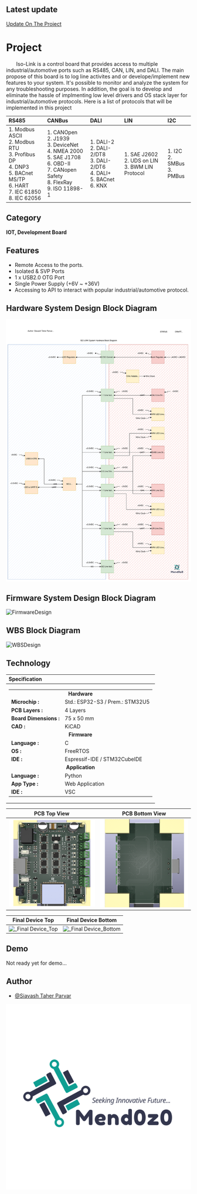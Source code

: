 ## Latest update



[Update On The Project](https://www.youtube.com/watch?v=Y3GoYqw6YXA&list=PLBWrS0_J_mZ2AYpXI1URpqJv-m0bLa1Cb)



# Project

&nbsp;&nbsp;&nbsp;&nbsp;&nbsp;&nbsp;&nbsp;Iso-Link is a control board that provides access to multiple industrial/automotive ports such as RS485, CAN, LIN, and DALI. The main propose of this board is to log line activites and or develope/implement new features to your system. It's possible to monitor and analyze the system for any troubleshooting purposes. In addition, the goal is to develop and eliminate the hassle of implmenting low level drivers and OS stack layer for industrial/automotive protocols. Here is a list of protocols that will be implemented in this project

|RS485|CANBus|DALI|LIN|I2C|
|:---|:---|:---|:---|:---|
|1. Modbus ASCII<br>2. Modbus RTU <br>3. Profibus DP <br>4. DNP3 <br>5. BACnet MS/TP<br>6. HART<br>7. IEC 61850<br>8. IEC 62056|1. CANOpen<br>2. J1939<br>3. DeviceNet<br>4. NMEA 2000<br>5. SAE J1708<br>6. OBD-II <br>7. CANopen Safety<br>8. FlexRay<br>9. ISO 11898-1|1. DALI-2<br>2. DALI-2/DT8<br>3. DALI-2/DT6<br>4. DALI+<br>5. BACnet<br>6. KNX|1. SAE J2602 <br>2. UDS on LIN<br>3. BWM LIN Protocol|1. I2C<br>2. SMBus<br>3. PMBus|

## Category

__IOT, Development Board__

## Features

- Remote Access to the ports.
- Isolated & SVP Ports
- 1 x USB2.0 OTG Port
- Single Power Supply (+6V ~ +36V)
- Accessing to API to interact with popular industrial/automotive protocol.

## Hardware System Design Block Diagram

![HardwareDesign](https://github.com/mend0z0/Iso-Link/blob/main/DOC/Block%20Diagrams/_FBD_SYS_HW_ISO-LINK.svg)

## Firmware System Design Block Diagram

![FirmwareDesign]()

## WBS Block Diagram

![WBSDesign]()

## Technology

|Specification|
|:---|
|<table><tbody><tr><td colspan="2" align="center">__Hardware__</h4></td></tr><tr><td>__Microchip :__</td> <td> Std.: ESP32-S3 / Prem.: STM32U5 </td></tr> <tr><td>__PCB Layers :__</td> <td> 4 Layers </td></tr> <tr><td>__Board Dimensions :__ </td> <td> 75 x 50 mm </td></tr> <tr><td>__CAD :__</td> <td> KiCAD </td></tr><tr><td colspan="2" align="center">__Firmware__</h4></td></tr><tr><td>__Language :__</td> <td> C </td></tr> <tr><td>__OS :__</td> <td> FreeRTOS </td></tr> <tr><td>__IDE :__</td> <td> Espressif-IDE / STM32CubeIDE </td></tr><tr><td colspan="2" align="center">__Application__</h4></td></tr><tr><td>__Language :__</td> <td> Python </td></tr> <tr><td>__App Type :__</td> <td> Web Application </td></tr> <tr><td>__IDE :__</td> <td> VSC </td></tr></table>|

|PCB Top View|PCB Bottom View|
|:---:|:---:|
|![Latest Version_Top](https://github.com/mend0z0/Iso-Link/blob/main/DOC/Pictures/_3DView_Top_IsoLink_v1.0.png)|![Latest Version_Bottom](https://github.com/mend0z0/Iso-Link/blob/main/DOC/Pictures/_3DView_Bottom_IsoLink_v1.0.png)|

|Final Device Top|Final Device Bottom|
|:---:|:---:|
|![_Final Device_Top](https://github.com/mend0z0)|![_Final Device_Bottom](https://github.com/mend0z0)|

## Demo

Not ready yet for demo...

## Author

- [@Siavash Taher Parvar](https://www.linkedin.com/in/mend0z0)


![Logo](https://github.com/mend0z0/Scoreboard/blob/main/LOGO.png)